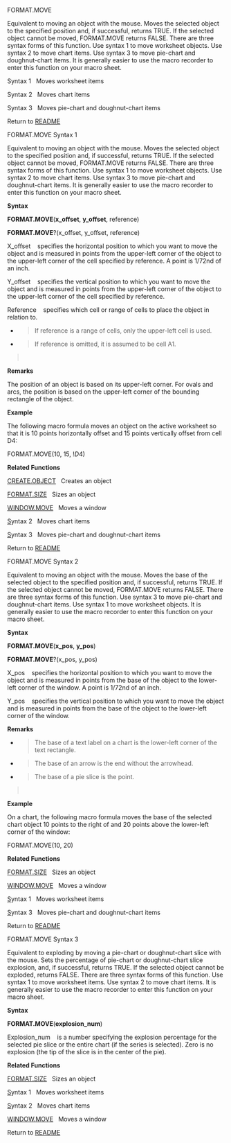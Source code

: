 FORMAT.MOVE

Equivalent to moving an object with the mouse. Moves the selected object
to the specified position and, if successful, returns TRUE. If the
selected object cannot be moved, FORMAT.MOVE returns FALSE. There are
three syntax forms of this function. Use syntax 1 to move worksheet
objects. Use syntax 2 to move chart items. Use syntax 3 to move
pie-chart and doughnut-chart items. It is generally easier to use the
macro recorder to enter this function on your macro sheet.

Syntax 1   Moves worksheet items

Syntax 2   Moves chart items

Syntax 3   Moves pie-chart and doughnut-chart items



Return to [README](README.md)

FORMAT.MOVE Syntax 1

Equivalent to moving an object with the mouse. Moves the selected object
to the specified position and, if successful, returns TRUE. If the
selected object cannot be moved, FORMAT.MOVE returns FALSE. There are
three syntax forms of this function. Use syntax 1 to move worksheet
objects. Use syntax 2 to move chart items. Use syntax 3 to move
pie-chart and doughnut-chart items. It is generally easier to use the
macro recorder to enter this function on your macro sheet.

**Syntax**

**FORMAT.MOVE**(**x\_offset**, **y\_offset**, reference)

**FORMAT.MOVE**?(x\_offset, y\_offset, reference)

X\_offset    specifies the horizontal position to which you want to move
the object and is measured in points from the upper-left corner of the
object to the upper-left corner of the cell specified by reference. A
point is 1/72nd of an inch.

Y\_offset    specifies the vertical position to which you want to move
the object and is measured in points from the upper-left corner of the
object to the upper-left corner of the cell specified by reference.

Reference    specifies which cell or range of cells to place the object
in relation to.

  - > If reference is a range of cells, only the upper-left cell is
    > used.

  - > If reference is omitted, it is assumed to be cell A1.

>  

**Remarks**

The position of an object is based on its upper-left corner. For ovals
and arcs, the position is based on the upper-left corner of the bounding
rectangle of the object.

**Example**

The following macro formula moves an object on the active worksheet so
that it is 10 points horizontally offset and 15 points vertically offset
from cell D4:

FORMAT.MOVE(10, 15, \!$D$4)

**Related Functions**

[CREATE.OBJECT](CREATE.OBJECT.md)   Creates an object

[FORMAT.SIZE](FORMAT.SIZE.md)   Sizes an object

[WINDOW.MOVE](WINDOW.MOVE.md)   Moves a window

[S](S.md)yntax 2   Moves chart items

[S](S.md)yntax 3   Moves pie-chart and doughnut-chart items



Return to [README](README.md)

FORMAT.MOVE Syntax 2

Equivalent to moving an object with the mouse. Moves the base of the
selected object to the specified position and, if successful, returns
TRUE. If the selected object cannot be moved, FORMAT.MOVE returns FALSE.
There are three syntax forms of this function. Use syntax 3 to move
pie-chart and doughnut-chart items. Use syntax 1 to move worksheet
objects. It is generally easier to use the macro recorder to enter this
function on your macro sheet.

**Syntax**

**FORMAT.MOVE**(**x\_pos**, **y\_pos**)

**FORMAT.MOVE**?(x\_pos, y\_pos)

X\_pos    specifies the horizontal position to which you want to move
the object and is measured in points from the base of the object to the
lower-left corner of the window. A point is 1/72nd of an inch.

Y\_pos    specifies the vertical position to which you want to move the
object and is measured in points from the base of the object to the
lower-left corner of the window.

**Remarks**

  - > The base of a text label on a chart is the lower-left corner of
    > the text rectangle.

  - > The base of an arrow is the end without the arrowhead.

  - > The base of a pie slice is the point.

>  

**Example**

On a chart, the following macro formula moves the base of the selected
chart object 10 points to the right of and 20 points above the
lower-left corner of the window:

FORMAT.MOVE(10, 20)

**Related Functions**

[FORMAT.SIZE](FORMAT.SIZE.md)   Sizes an object

[WINDOW.MOVE](WINDOW.MOVE.md)   Moves a window

[S](S.md)yntax 1   Moves worksheet items

[S](S.md)yntax 3   Moves pie-chart and doughnut-chart items



Return to [README](README.md)

FORMAT.MOVE Syntax 3

Equivalent to exploding by moving a pie-chart or doughnut-chart slice
with the mouse. Sets the percentage of pie-chart or doughnut-chart slice
explosion, and, if successful, returns TRUE. If the selected object
cannot be exploded, returns FALSE. There are three syntax forms of this
function. Use syntax 1 to move worksheet items. Use syntax 2 to move
chart items. It is generally easier to use the macro recorder to enter
this function on your macro sheet.

**Syntax**

**FORMAT.MOVE**(**explosion\_num**)

Explosion\_num    is a number specifying the explosion percentage for
the selected pie slice or the entire chart (if the series is selected).
Zero is no explosion (the tip of the slice is in the center of the pie).

**Related Functions**

[FORMAT.SIZE](FORMAT.SIZE.md)   Sizes an object

[S](S.md)yntax 1   Moves worksheet items

[S](S.md)yntax 2   Moves chart items

[WINDOW.MOVE](WINDOW.MOVE.md)   Moves a window



Return to [README](README.md)

